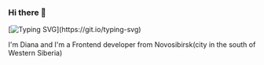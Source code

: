 ### Hi there 👋
[![Typing SVG](https://readme-typing-svg.herokuapp.com?size=24&width=600&lines=Welcome+To+Diana348's+Github+Profile..)](https://git.io/typing-svg)

I'm Diana and I'm a Frontend developer from Novosibirsk(city ​​in the south of Western Siberia)
<!--
**Diana348/Diana348** is a ✨ _special_ ✨ repository because its `README.md` (this file) appears on your GitHub profile.

Here are some ideas to get you started:

- 🔭 I’m currently working on ...
- 🌱 I’m currently learning ...
- 👯 I’m looking to collaborate on ...
- 🤔 I’m looking for help with ...
- 💬 Ask me about ...
- 📫 How to reach me: ...
- 😄 Pronouns: ...
- ⚡ Fun fact: ...
-->
